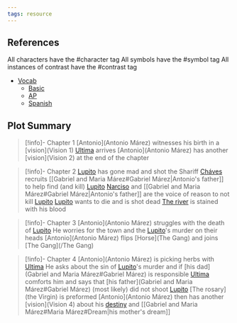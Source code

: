 ```yaml
---
tags: resource
---
```

## References
All characters have the #character tag
All symbols have the #symbol tag
All instances of contrast have the #contrast tag
- [Vocab](/Vocab)
	- [Basic](Vocab#Basic)
	- [AP](Vocab#AP)
	- [Spanish](Vocab#Spanish)
## Plot Summary

> [!info]- Chapter 1
> [Antonio](Antonio Márez) witnesses his birth in a [vision](Vision 1)
> [Ultima](/Ultima) arrives
> [Antonio](Antonio Márez) has another [vision](Vision 2) at the end of the chapter 

> [!info]- Chapter 2
> [Lupito](/Lupito) has gone mad and shot the Shariff
> [Cháves](/Cháves) recruits [[Gabriel and Maria Márez#Gabriel Márez|Antonio's father]] to help find (and kill) [Lupito](/Lupito)
> [Narciso](/Narciso) and [[Gabriel and Maria Márez#Gabriel Márez|Antonio's father]] are the voice of reason to not kill [Lupito](/Lupito)
> [Lupito](/Lupito) wants to die and is shot dead
> [The river](Water) is stained with his blood
> 

> [!info]- Chapter 3
> [Antonio](Antonio Márez) struggles with the death of [Lupito](/Lupito)
> He worries for the town and the [Lupito](/Lupito)'s murder on their heads
> [Antonio](Antonio Márez) flips [Horse](The Gang) and joins [The Gang](/The Gang)

> [!info]- Chapter 4
> [Antonio](Antonio Márez) is picking herbs with [Ultima](/Ultima)
> He asks about the sin of [Lupito](/Lupito)'s murder and if [his dad](Gabriel and Maria Márez#Gabriel Márez) is responsible
> [Ultima](/Ultima) comforts him and says that [his father](Gabriel and Maria Márez#Gabriel Márez) (most likely) did not shoot [Lupito](/Lupito)
> [The rosary](the Virgin) is preformed
> [Antonio](Antonio Márez) then has another [vision](Vision 4) about his [destiny](afterbirth) and [[Gabriel and Maria Márez#Maria Márez#Dream|his mother's dream]]
